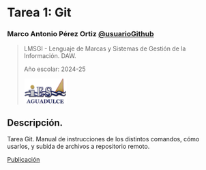 # Tarea 1: Git

### Marco Antonio Pérez Ortiz [@usuarioGithub](https://github.com/Perezzzzm13)

> LMSGI - Lenguaje de Marcas y Sistemas de Gestión de la Información. DAW.
> 
> Año escolar: 2024-25
> 
> [<img src="./img/logo_ies_aguadulce.png" width="100px">](https://www.iesaguadulce.es)



## Descripción.

Tarea Git. Manual de instrucciones de los distintos comandos, cómo usarlos, y subida de archivos a repositorio remoto.

[Publicación](https://github.com/24-25-LMSGI/Marco-Tarea1)
